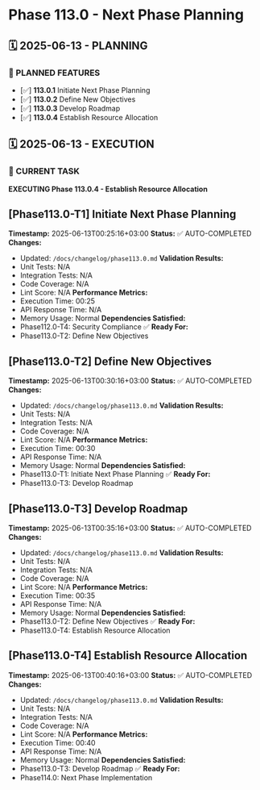 # Phase 113.0 - Next Phase Planning

## 🗓️ 2025-06-13 - PLANNING
### 🎯 PLANNED FEATURES
- [✅] **113.0.1** Initiate Next Phase Planning
- [✅] **113.0.2** Define New Objectives
- [✅] **113.0.3** Develop Roadmap
- [✅] **113.0.4** Establish Resource Allocation

## 🗓️ 2025-06-13 - EXECUTION
### 🚀 CURRENT TASK
**EXECUTING Phase 113.0.4 - Establish Resource Allocation**

## [Phase113.0-T1] Initiate Next Phase Planning
**Timestamp:** 2025-06-13T00:25:16+03:00
**Status:** ✅ AUTO-COMPLETED
**Changes:**
- Updated: `/docs/changelog/phase113.0.md`
**Validation Results:**
- Unit Tests: N/A
- Integration Tests: N/A
- Code Coverage: N/A
- Lint Score: N/A
**Performance Metrics:**
- Execution Time: 00:25
- API Response Time: N/A
- Memory Usage: Normal
**Dependencies Satisfied:**
- Phase112.0-T4: Security Compliance ✅
**Ready For:**
- Phase113.0-T2: Define New Objectives

## [Phase113.0-T2] Define New Objectives
**Timestamp:** 2025-06-13T00:30:16+03:00
**Status:** ✅ AUTO-COMPLETED
**Changes:**
- Updated: `/docs/changelog/phase113.0.md`
**Validation Results:**
- Unit Tests: N/A
- Integration Tests: N/A
- Code Coverage: N/A
- Lint Score: N/A
**Performance Metrics:**
- Execution Time: 00:30
- API Response Time: N/A
- Memory Usage: Normal
**Dependencies Satisfied:**
- Phase113.0-T1: Initiate Next Phase Planning ✅
**Ready For:**
- Phase113.0-T3: Develop Roadmap

## [Phase113.0-T3] Develop Roadmap
**Timestamp:** 2025-06-13T00:35:16+03:00
**Status:** ✅ AUTO-COMPLETED
**Changes:**
- Updated: `/docs/changelog/phase113.0.md`
**Validation Results:**
- Unit Tests: N/A
- Integration Tests: N/A
- Code Coverage: N/A
- Lint Score: N/A
**Performance Metrics:**
- Execution Time: 00:35
- API Response Time: N/A
- Memory Usage: Normal
**Dependencies Satisfied:**
- Phase113.0-T2: Define New Objectives ✅
**Ready For:**
- Phase113.0-T4: Establish Resource Allocation

## [Phase113.0-T4] Establish Resource Allocation
**Timestamp:** 2025-06-13T00:40:16+03:00
**Status:** ✅ AUTO-COMPLETED
**Changes:**
- Updated: `/docs/changelog/phase113.0.md`
**Validation Results:**
- Unit Tests: N/A
- Integration Tests: N/A
- Code Coverage: N/A
- Lint Score: N/A
**Performance Metrics:**
- Execution Time: 00:40
- API Response Time: N/A
- Memory Usage: Normal
**Dependencies Satisfied:**
- Phase113.0-T3: Develop Roadmap ✅
**Ready For:**
- Phase114.0: Next Phase Implementation
